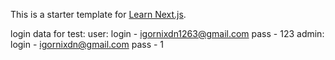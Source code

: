 This is a starter template for [Learn Next.js](https://nextjs.org/learn).

login data for test:
user:
login - igornixdn1263@gmail.com
pass - 123
admin:
login - igornixdn@gmail.com
pass - 1
